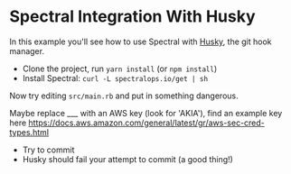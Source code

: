 # Spectral Integration With Husky

In this example you'll see how to use Spectral with [Husky](https://github.com/typicode/husky), the git hook manager.

* Clone the project, run `yarn install` (or `npm install`)
* Install Spectral: `curl -L spectralops.io/get | sh`

Now try editing `src/main.rb` and put in something dangerous. 


Maybe replace ___ with an AWS key (look for 'AKIA'), find an example key here https://docs.aws.amazon.com/general/latest/gr/aws-sec-cred-types.html

* Try to commit
* Husky should fail your attempt to commit (a good thing!)
